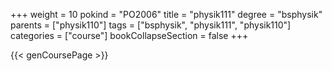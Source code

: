 +++
weight = 10
pokind = "PO2006"
title = "physik111"
degree = "bsphysik"
parents = ["physik110"]
tags = ["bsphysik", "physik111", "physik110"]
categories = ["course"]
bookCollapseSection = false
+++

{{< genCoursePage >}}

